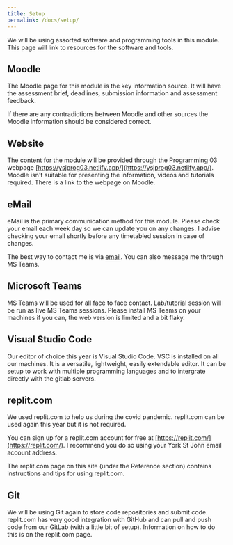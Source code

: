 ```yaml
---
title: Setup
permalink: /docs/setup/
---
```


We will be using assorted software and programming tools in this module. This page will link to resources for the software and tools.  

## Moodle

The Moodle page for this module is the key information source. It will have the assessment brief, deadlines, submission information and assessment feedback.  

If there are any contradictions between Moodle and other sources the Moodle information should be considered correct. 

## Website

The content for the module will be provided through the Programming 03 webpage [https://ysjprog03.netlify.app/](https://ysjprog03.netlify.app/). Moodle isn't suitable for presenting the information, videos and tutorials required. There is a link to the webpage on Moodle.

## eMail

eMail is the primary communication method for this module. Please check your email each week day so we can update you on any changes. I advise checking your email shortly before any timetabled session in case of changes.  

The best way to contact me is via [email](mailto:a.guest@yorksj.ac.uk). You can also message me through MS Teams.

## Microsoft Teams

MS Teams will be used for all face to face contact. Lab/tutorial session will be run as live MS Teams sessions. Please install MS Teams on your machines if you can, the web version is limited and a bit flaky.  

## Visual Studio Code

Our editor of choice this year is Visual Studio Code. VSC is installed on all our machines. It is a versatile, lightweight, easily extendable editor. It can be setup to work with multiple programming languages and to intergrate directly with the gitlab servers.
## replit.com

We used replit.com to help us during the covid pandemic. replit.com can be used again this year but it is not required.

You can sign up for a replit.com account for free at [https://replit.com/](https://replit.com/). I recommend you do so using your York St John email account address.  

The replit.com page on this site (under the Reference section) contains instructions and tips for using replit.com.  

## Git

We will be using Git again to store code repositories and submit code. replit.com has very good integration with GitHub and can pull and push code from our GitLab (with a little bit of setup). Information on how to do this is on the replit.com page.
